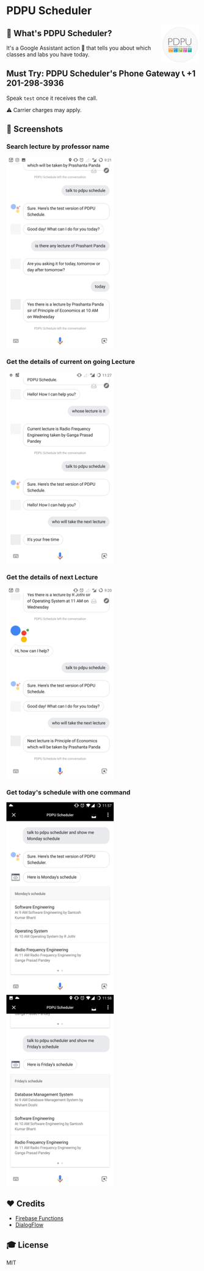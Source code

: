 # PDPU Scheduler

<img src="/assets/icon.png" alt="Site Logo" height="100" title="Site Logo" align="right" />

## 🤔 What's PDPU Scheduler?

It's a Google Assistant action 🤖 that tells you about which classes and labs you have today.

## Must Try: PDPU Scheduler's Phone Gateway 📞 +1 201-298-3936

Speak `test` once it receives the call.

⚠️ Carrier charges may apply.

## 📱 Screenshots

### Search lecture by professor name

<img src="/assets/Screenshots/pdpu_scheduler01.jpg" height="500px"/>

### Get the details of current on going Lecture

<img src="/assets/Screenshots/pdpu_scheduler02.jpg" height="500px"/>

### Get the details of next Lecture

<img src="/assets/Screenshots/pdpu_scheduler04.jpg" height="500px"/>

### Get today's schedule with one command

<img src="/assets/Screenshots/pdpu_scheduler05.jpg" height="500px"/>

<img src="/assets/Screenshots/pdpu_scheduler06.jpg" height="500px"/>

## ❤️ Credits

- [Firebase Functions](https://firebase.google.com/products/functions)
- [DialogFlow](https://dialogflow.com/)

## 🎓 License

MIT
